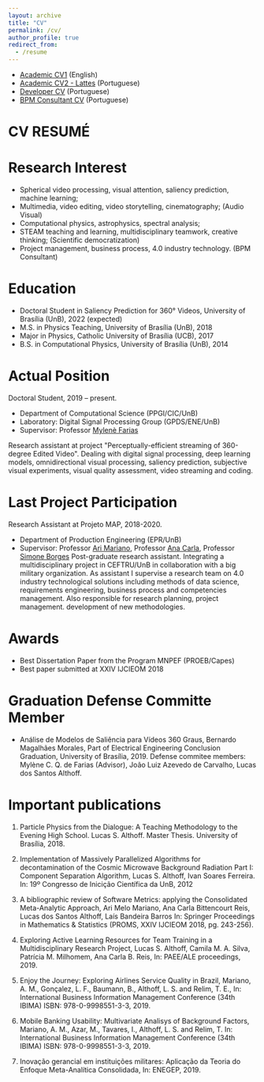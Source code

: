 ```yaml
---
layout: archive
title: "CV"
permalink: /cv/
author_profile: true
redirect_from:
  - /resume
---
```


  * [Academic CV1](https://lucas-althoff.github.io/files/LucasAlthoff_researcher_2020.pdf) (English)
  * [Academic CV2 - Lattes](http://lattes.cnpq.br/5258070059803891) (Portuguese)
  * [Developer CV](https://lucas-althoff.github.io/files/LucasAlthoff_DesenvolvedorIA_2020.pdf) (Portuguese)
  * [BPM Consultant CV](https://lucas-althoff.github.io/files/LucasAlthoff_BPMConsultant_2019.pdf) (Portuguese)

# CV RESUMÉ

Research Interest
======
*	Spherical video processing, visual attention, saliency prediction, machine learning;
* Multimedia, video editing, video storytelling, cinematography; (Audio Visual)
*	Computational physics, astrophysics, spectral analysis;  
*	STEAM teaching and learning, multidisciplinary teamwork, creative thinking; (Scientific democratization)
*	Project management, business process, 4.0 industry technology. (BPM Consultant)

Education
======
* Doctoral Student in Saliency Prediction for 360° Videos, University of Brasília (UnB), 2022 (expected)
* M.S. in Physics Teaching, University of Brasília (UnB), 2018
* Major in Physics, Catholic University of Brasília (UCB), 2017
* B.S. in Computational Physics, University of Brasília (UnB), 2014

Actual Position 
======

Doctoral Student, 2019 – present.
  * Department of Computational Science (PPGI/CIC/UnB)
  * Laboratory: Digital Signal Processing Group (GPDS/ENE/UnB)
  * Supervisor: Professor [Mylenè Farias](https://www.researchgate.net/profile/Mylene_Farias)

Research assistant at project "Perceptually-efficient streaming of 360-degree Edited Video". 
Dealing with digital signal processing, deep learning models, omnidirectional visual processing, saliency prediction, subjective visual experiments, visual quality assessment, video streaming and coding. 

Last Project Participation   
======
Research Assistant at Projeto MAP, 2018-2020. 
  * Department of Production Engineering (EPR/UnB)
  * Supervisor: Professor [Ari Mariano](https://www.researchgate.net/profile/Ari_Mariano), Professor [Ana Carla](https://www.researchgate.net/profile/ANA_CARLA_Reis), Professor [Simone Borges](https://www.researchgate.net/profile/Simone_Monteiro4)
  Post-graduate research assistant. Integrating a multidisciplinary project in CEFTRU/UnB in collaboration with a big military organization. As assistant I supervise a research team on 4.0 industry technological solutions including methods of data science, requirements engineering, business process and competencies management. Also responsible for research planning, project management. development of new methodologies.

Awards
======
* Best Dissertation Paper from the Program MNPEF (PROEB/Capes)
* Best paper submitted at XXIV IJCIEOM 2018

Graduation Defense Committe Member
======
* Análise de Modelos de Saliência para Vídeos 360 Graus, Bernardo Magalhães Morales, Part of Electrical Engineering Conclusion Graduation, University of Brasília, 2019.
  Defense commitee members: Mylène C. Q. de Farias (Advisor), João Luiz Azevedo de Carvalho, Lucas dos Santos Althoff.
  
Important publications
======
1.  Particle Physics from the Dialogue: A Teaching Methodology to the Evening High School. Lucas S. Althoff. Master Thesis. University of Brasília, 2018.

2. Implementation of Massively Parallelized Algorithms for decontamination of the Cosmic Microwave Background Radiation Part I: Component Separation Algorithm, Lucas S. Althoff, Ivan Soares Ferreira. In: 19º Congresso de Inicição Científica da UnB, 2012

3. A bibliographic review of Software Metrics: applying the Consolidated Meta-Analytic Approach, Ari Melo Mariano, Ana Carla Bittencourt Reis, Lucas dos Santos Althoff, Laís Bandeira Barros In: Springer Proceedings in Mathematics & Statistics (PROMS, XXIV IJCIEOM 2018, pg. 243-256). 

4. Exploring Active Learning Resources for Team Training in a Multidisciplinary Research Project, Lucas S. Althoff, Camila M. A. Silva, Patrícia M. Milhomem, Ana Carla B. Reis, In: PAEE/ALE proceedings, 2019.  

5. Enjoy the Journey: Exploring Airlines Service Quality in Brazil, Mariano, A. M., Gonçalez, L. F., Baumann, B., Althoff, L. S. and Relim, T. E.,  In: International Business Information Management Conference (34th IBIMA) ISBN: 978-0-9998551-3-3, 2019.

6.  Mobile Banking Usability: Multivariate Analisys of Background Factors, Mariano, A. M., Azar, M., Tavares, I., Althoff, L. S. and Relim, T. In: International Business Information Management Conference (34th IBIMA) ISBN: 978-0-9998551-3-3, 2019.

7.  Inovação gerancial em instituições militares: Aplicação da Teoria do Enfoque Meta-Analítica Consolidada, In: ENEGEP, 2019.

